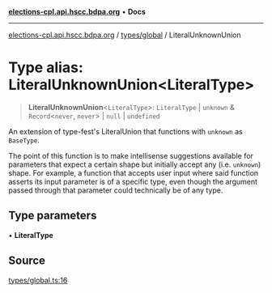 [**elections-cpl.api.hscc.bdpa.org**](../../../README.md) • **Docs**

***

[elections-cpl.api.hscc.bdpa.org](../../../README.md) / [types/global](../README.md) / LiteralUnknownUnion

# Type alias: LiteralUnknownUnion\<LiteralType\>

> **LiteralUnknownUnion**\<`LiteralType`\>: `LiteralType` \| `unknown` & `Record`\<`never`, `never`\> \| `null` \| `undefined`

An extension of type-fest's LiteralUnion that functions with
`unknown` as `BaseType`.

The point of this function is to make intellisense suggestions available for
parameters that expect a certain shape but initially accept any (i.e.
`unknown`) shape. For example, a function that accepts user input where said
function asserts its input parameter is of a specific type, even though the
argument passed through that parameter could technically be of any type.

## Type parameters

• **LiteralType**

## Source

[types/global.ts:16](https://github.com/nhscc/elections_cpl.api.hscc.bdpa.org/blob/46ed5b306a3fd199be2bd28706c3da03542c6da3/types/global.ts#L16)
